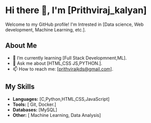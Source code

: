 # Hi there 👋, I'm [Prithviraj_kalyan]

Welcome to my GitHub profile! I'm Intrested in  [Data science, Web development, Machine Learning, etc.].

## About Me
-   🌱 I’m currently learning [Full Stack Developmnent,ML].
-   💬 Ask me about [HTML,CSS JS,PYTHON.].
-   📫 How to reach me: [prithvirajkds@gmail.com].

## My Skills

-   **Languages:** [C,Python,HTML,CSS,JavaScript]
-   **Tools:** [ Git, Docker.]
-   **Databases:** [MySQL]
-   **Other:** [ Machine Learning, Data Analysis]
  
